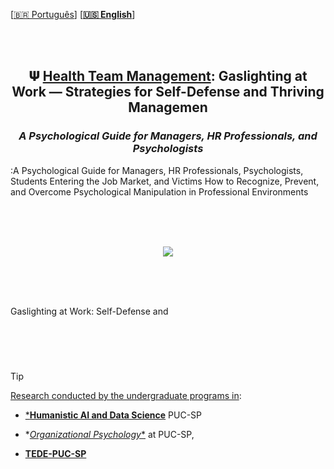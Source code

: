 <br><br>
 
 
 \[[🇧🇷 Português](README.pt_BR.md)\] \[**[🇺🇸 English](README.md)**\]


<br><br>


## <p align="center">  𝚿 [Health Team Management](): Gaslighting at Work — Strategies for Self-Defense and Thriving Managemen
### <p align="center">  ***A Psychological Guide for Managers, HR Professionals, and Psychologists***
:A Psychological Guide for Managers, HR Professionals, Psychologists, Students Entering the Job Market, and Victims
How to Recognize, Prevent, and Overcome Psychological Manipulation in Professional Environments

<br><br><br>


<p align="center">
   <img src="https://github.com/user-attachments/assets/791a69e2-d09a-429f-9257-f6667fff5c04 ">
 </p>

<br><br><br>


Gaslighting at Work: Self-Defense and

#  

<br><br>

<!--End-->


> [!TIP]
>
> [Research conducted by the undergraduate programs in]():
>
>   * [***Humanistic AI and Data Science**]() PUC-SP
>
>   * *[*Organizational Psychology**]() at PUC-SP,
>
>   * [**TEDE-PUC-SP**]()
>  
> 

<br><br>
  


